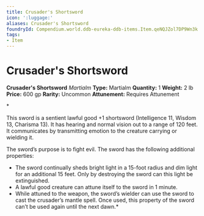 ```yaml
---
title: Crusader's Shortsword
icon: ':luggage:'
aliases: Crusader's Shortsword
foundryId: Compendium.world.ddb-eureka-ddb-items.Item.qeNQJZol7DP9Wn3k
tags:
- Item
---
```


# Crusader's Shortsword

**Crusader's Shortsword**
_Martialm_
**Type:** Martialm
**Quantity:** 1
**Weight:** 2 lb
**Price:** 600 gp
**Rarity:** Uncommon
**Attunement:** Requires Attunement

*<p>This sword is a sentient lawful good +1 shortsword (Intelligence 11, Wisdom 13, Charisma 13). It has hearing and normal vision out to a range of 120 feet. It communicates by transmitting emotion to the creature carrying or wielding it.

The sword’s purpose is to fight evil. The sword has the following additional properties:</p>
* The sword continually sheds bright light in a 15-foot radius and dim light for an additional 15 feet. Only by destroying the sword can this light be extinguished.
* A lawful good creature can attune itself to the sword in 1 minute.
* While attuned to the weapon, the sword’s wielder can use the sword to cast the crusader’s mantle spell. Once used, this property of the sword can’t be used again until the next dawn.*